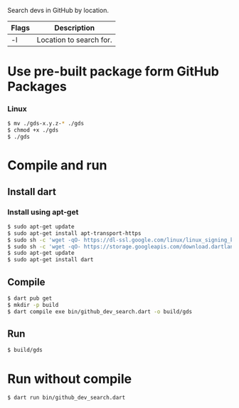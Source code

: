 Search devs in GitHub by location.

| Flags | Description               |
| ----- | ------------------------- |
| -l    | Location to search for.   |

# Use pre-built package form GitHub Packages
### Linux
```bash
$ mv ./gds-x.y.z-* ./gds
$ chmod +x ./gds
$ ./gds
```

# Compile and run
## Install dart
### Install using apt-get
```bash
$ sudo apt-get update
$ sudo apt-get install apt-transport-https
$ sudo sh -c 'wget -qO- https://dl-ssl.google.com/linux/linux_signing_key.pub | apt-key add -'
$ sudo sh -c 'wget -qO- https://storage.googleapis.com/download.dartlang.org/linux/debian/dart_stable.list > /etc/apt/sources.list.d/dart_stable.list'
$ sudo apt-get update
$ sudo apt-get install dart
```
## Compile
```bash
$ dart pub get
$ mkdir -p build
$ dart compile exe bin/github_dev_search.dart -o build/gds
```
## Run
```bash
$ build/gds
```
# Run without compile
```bash
$ dart run bin/github_dev_search.dart
```